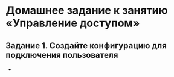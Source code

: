 # Домашнее задание к занятию «Управление доступом»

## Задание 1.  Создайте конфигурацию для подключения пользователя

* 